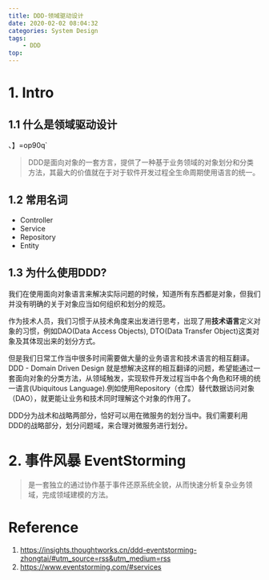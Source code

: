 ```yaml
---
title: DDD-领域驱动设计
date: 2020-02-02 08:04:32
categories: System Design 
tags:
    - DDD
top:
---
```


# 1. Intro 

## 1.1 什么是领域驱动设计
、】=op90q`

> DDD是面向对象的一套方言，提供了一种基于业务领域的对象划分和分类方法，其最大的价值就在于对于软件开发过程全生命周期使用语言的统一。

## 1.2 常用名词

+ Controller 
+ Service 
+ Repository 
+ Entity 


## 1.3 为什么使用DDD? 
我们在使用面向对象语言来解决实际问题的时候，知道所有东西都是对象，但我们并没有明确的关于对象应当如何组织和划分的规范。

作为技术人员，我们习惯于从技术角度来出发进行思考，出现了用**技术语言**定义对象的习惯，例如DAO(Data Access Objects), DTO(Data Transfer Object)这类对象及其体现出来的划分方式。

但是我们日常工作当中很多时间需要做大量的业务语言和技术语言的相互翻译。DDD - Domain Driven Design 就是想解决这样的相互翻译的问题，希望能通过一套面向对象的分类方法，从领域触发，实现软件开发过程当中各个角色和环境的统一语言(Ubiquitous Language).例如使用Repository（仓库）替代数据访问对象（DAO），就更能让业务和技术同时理解这个对象的作用了。


DDD分为战术和战略两部分，恰好可以用在微服务的划分当中。我们需要利用DDD的战略部分，划分问题域，来合理对微服务进行划分。

# 2. 事件风暴 EventStorming  

> 是一套独立的通过协作基于事件还原系统全貌，从而快速分析复杂业务领域，完成领域建模的方法。

# Reference
1. https://insights.thoughtworks.cn/ddd-eventstorming-zhongtai/#utm_source=rss&utm_medium=rss
2. https://www.eventstorming.com/#services